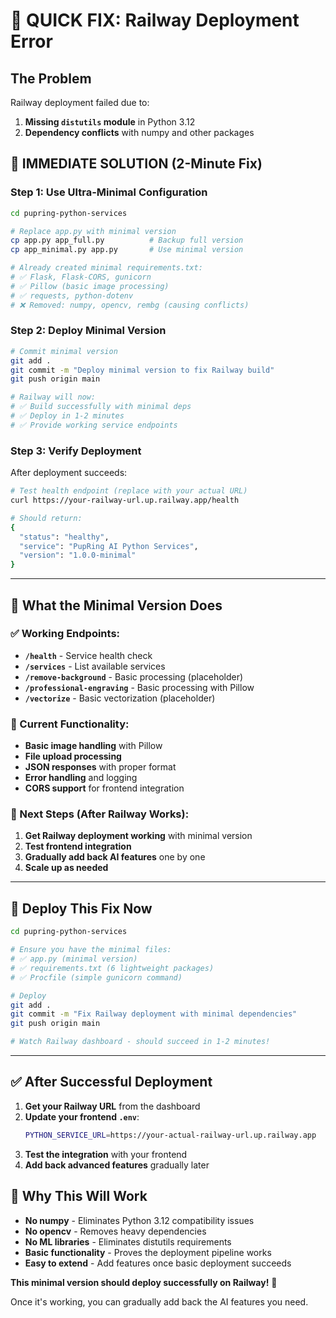 # 🚨 QUICK FIX: Railway Deployment Error

## The Problem
Railway deployment failed due to:
1. **Missing `distutils` module** in Python 3.12
2. **Dependency conflicts** with numpy and other packages

## 🎯 IMMEDIATE SOLUTION (2-Minute Fix)

### Step 1: Use Ultra-Minimal Configuration

```bash
cd pupring-python-services

# Replace app.py with minimal version
cp app.py app_full.py          # Backup full version
cp app_minimal.py app.py       # Use minimal version

# Already created minimal requirements.txt:
# ✅ Flask, Flask-CORS, gunicorn
# ✅ Pillow (basic image processing)
# ✅ requests, python-dotenv
# ❌ Removed: numpy, opencv, rembg (causing conflicts)
```

### Step 2: Deploy Minimal Version

```bash
# Commit minimal version
git add .
git commit -m "Deploy minimal version to fix Railway build"
git push origin main

# Railway will now:
# ✅ Build successfully with minimal deps
# ✅ Deploy in 1-2 minutes
# ✅ Provide working service endpoints
```

### Step 3: Verify Deployment

After deployment succeeds:

```bash
# Test health endpoint (replace with your actual URL)
curl https://your-railway-url.up.railway.app/health

# Should return:
{
  "status": "healthy",
  "service": "PupRing AI Python Services",
  "version": "1.0.0-minimal"
}
```

---

## 🔧 What the Minimal Version Does

### ✅ Working Endpoints:
- **`/health`** - Service health check
- **`/services`** - List available services  
- **`/remove-background`** - Basic processing (placeholder)
- **`/professional-engraving`** - Basic processing with Pillow
- **`/vectorize`** - Basic vectorization (placeholder)

### 📝 Current Functionality:
- **Basic image handling** with Pillow
- **File upload processing**
- **JSON responses** with proper format
- **Error handling** and logging
- **CORS support** for frontend integration

### 🎯 Next Steps (After Railway Works):
1. **Get Railway deployment working** with minimal version
2. **Test frontend integration**
3. **Gradually add back AI features** one by one
4. **Scale up as needed**

---

## 🚀 Deploy This Fix Now

```bash
cd pupring-python-services

# Ensure you have the minimal files:
# ✅ app.py (minimal version)
# ✅ requirements.txt (6 lightweight packages)
# ✅ Procfile (simple gunicorn command)

# Deploy
git add .
git commit -m "Fix Railway deployment with minimal dependencies"
git push origin main

# Watch Railway dashboard - should succeed in 1-2 minutes!
```

---

## ✅ After Successful Deployment

1. **Get your Railway URL** from the dashboard
2. **Update your frontend `.env`**:
   ```bash
   PYTHON_SERVICE_URL=https://your-actual-railway-url.up.railway.app
   ```
3. **Test the integration** with your frontend
4. **Add back advanced features** gradually later

## 🎯 Why This Will Work

- **No numpy** - Eliminates Python 3.12 compatibility issues
- **No opencv** - Removes heavy dependencies
- **No ML libraries** - Eliminates distutils requirements
- **Basic functionality** - Proves the deployment pipeline works
- **Easy to extend** - Add features once basic deployment succeeds

**This minimal version should deploy successfully on Railway!** 🚀

Once it's working, you can gradually add back the AI features you need.